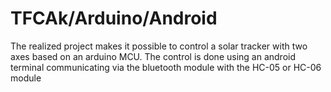 # TFCAk/Arduino/Android
The realized project makes it possible to control a solar tracker with two axes based on an arduino MCU. The control is done using an android terminal communicating via the bluetooth module with the HC-05 or HC-06 module
